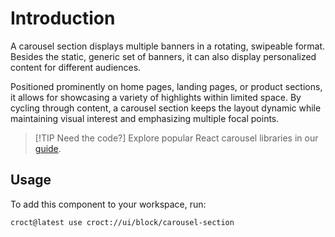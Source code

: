 # Introduction

A carousel section displays multiple banners in a rotating, swipeable format. Besides the static,
generic set of banners, it can also display personalized content for different audiences.

Positioned prominently on home pages, landing pages, or product sections, it allows for showcasing a variety
of highlights within limited space. By cycling through content, a carousel section keeps the layout dynamic
while maintaining visual interest and emphasizing multiple focal points.

> [!TIP Need the code?]
> Explore popular React carousel libraries in our [guide](https://blog.croct.com/post/best-react-carousel-slider-libraries?utm_medium=cli&utm_source=template&utm_campaign=00000000.CO.DE.ui_block&utm_content=carousel).

## Usage

To add this component to your workspace, run:

```js-pm
croct@latest use croct://ui/block/carousel-section
```
